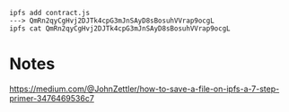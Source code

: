 
```
ipfs add contract.js
---> QmRn2qyCgHvj2DJTk4cpG3mJnSAyD8sBosuhVVrap9ocgL
ipfs cat QmRn2qyCgHvj2DJTk4cpG3mJnSAyD8sBosuhVVrap9ocgL
```

# Notes
https://medium.com/@JohnZettler/how-to-save-a-file-on-ipfs-a-7-step-primer-3476469536c7